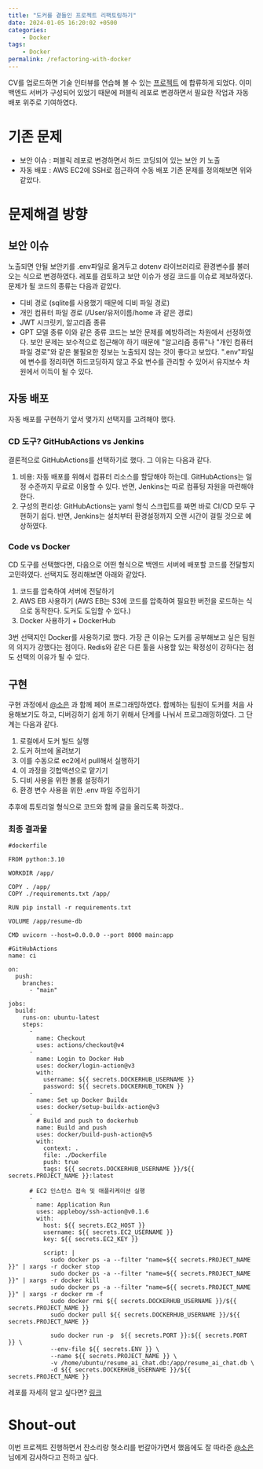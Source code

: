 ```yaml
---
title: "도커를 곁들인 프로젝트 리팩토링하기"
date: 2024-01-05 16:20:02 +0500
categories:
    - Docker 
tags:
    - Docker
permalink: /refactoring-with-docker
---
```


CV를 업로드하면 기술 인터뷰를 연습해 볼 수 있는 [프로젝트](https://github.com/ddoddii/resume-ai-chat) 에 합류하게 되었다. 이미 백엔드 서버가 구성되어 있었기 때문에 퍼블릭 레포로 변경하면서 필요한 작업과 자동 배포 위주로 기여하였다. 

# 기존 문제
- 보안 이슈 : 퍼블릭 레포로 변경하면서 하드 코딩되어 있는 보안 키 노출
- 자동 배포 : AWS EC2에 SSH로 접근하여 수동 배포 
기존 문제를 정의해보면 위와 같았다. 

# 문제해결 방향
## 보안 이슈
노출되면 안될 보안키를 .env파일로 옮겨두고 dotenv 라이브러리로 환경변수를 불러오는 식으로 변경하였다. 레포를 검토하고 보안 이슈가 생길 코드를 이슈로 제보하였다. 문제가 될 코드의 종류는 다음과 같았다. 
- 디비 경로 (sqlite를 사용했기 때문에 디비 파일 경로)
- 개인 컴퓨터 파일 경로 (/User/유저이름/home 과 같은 경로) 
- JWT 시크릿키, 알고리즘 종류
- GPT 모델 종류 
이와 같은 종류 코드는 보안 문제를 예방하려는 차원에서 선정하였다. 보안 문제는 보수적으로 접근해야 하기 때문에 "알고리즘 종류"나 "개인 컴퓨터 파일 경로"와 같은 불필요한 정보는 노출되지 않는 것이 좋다고 보았다. ".env"파일에 변수를 정리하면 하드코딩하지 않고 주요 변수를 관리할 수 있어서 유지보수 차원에서 이득이 될 수 있다. 

## 자동 배포
자동 배포를 구현하기 앞서 몇가지 선택지를 고려해야 했다. 

### CD 도구? GitHubActions vs Jenkins 
결론적으로 GitHubActions를 선택하기로 했다. 그 이유는 다음과 같다. 

1. 비용: 자동 배포를 위해서 컴퓨터 리소스를 할당해야 하는데. GitHubActions는 일정 수준까지 무료로 이용할 수 있다. 반면, Jenkins는 따로 컴퓨팅 자원을 마련해야 한다. 
2. 구성의 편리성: GitHubActions는 yaml 형식 스크립트를 짜면 바로 CI/CD 모두 구현하기 쉽다. 반면, Jenkins는 설치부터 환경설정까지 오랜 시간이 걸릴 것으로 예상하였다. 

###  Code vs Docker
CD 도구를 선택했다면, 다음으로 어떤 형식으로 백엔드 서버에 배포할 코드를 전달할지 고민하였다. 선택지도 정리해보면 아래와 같았다. 
1. 코드를 압축하여 서버에 전달하기 
2. AWS EB 사용하기 (AWS EB는 S3에 코드를 압축하여 필요한 버전을 로드하는 식으로 동작한다. 도커도 도입할 수 있다.)
3. Docker 사용하기 + DockerHub

3번 선택지인 Docker를 사용하기로 했다. 가장 큰 이유는 도커를 공부해보고 싶은 팀원의 의지가 강했다는 점이다. Redis와 같은 다른 툴을 사용할 있는 확정성이 강하다는 점도 선택의 이유가 될 수 있다. 

## 구현
구현 과정에서 [@소은](https://github.com/ddoddii) 과 함께 페어 프로그래밍하였다.
함께하는 팀원이 도커를 처음 사용해보기도 하고, 디버깅하기 쉽게 하기 위해서 단계를 나눠서 프로그래밍하였다. 
그 단계는 다음과 같다. 
1. 로컬에서 도커 빌드 실행
2. 도커 허브에 올려보기 
3. 이를 수동으로 ec2에서 pull해서 실행하기 
4. 이 과정을 깃헙액션으로 맡기기
5. 디비 사용을 위한 볼륨 설정하기 
6. 환경 변수 사용을 위한 .env 파일 주입하기 

추후에 튜토리얼 형식으로 코드와 함께 글을 올리도록 하겠다.. 

### 최종 결과물 
```
#dockerfile

FROM python:3.10

WORKDIR /app/

COPY . /app/
COPY ./requirements.txt /app/

RUN pip install -r requirements.txt

VOLUME /app/resume-db

CMD uvicorn --host=0.0.0.0 --port 8000 main:app

```

```
#GitHubActions 
name: ci

on:
  push:
    branches:
      - "main"

jobs:
  build:
    runs-on: ubuntu-latest
    steps:
      -
        name: Checkout
        uses: actions/checkout@v4
      -
        name: Login to Docker Hub
        uses: docker/login-action@v3
        with:
          username: ${{ secrets.DOCKERHUB_USERNAME }}
          password: ${{ secrets.DOCKERHUB_TOKEN }}
      -
        name: Set up Docker Buildx
        uses: docker/setup-buildx-action@v3
      -
        # Build and push to dockerhub
        name: Build and push
        uses: docker/build-push-action@v5
        with:
          context: .
          file: ./Dockerfile
          push: true
          tags: ${{ secrets.DOCKERHUB_USERNAME }}/${{ secrets.PROJECT_NAME }}:latest

      # EC2 인스턴스 접속 및 애플리케이션 실행
      -
        name: Application Run
        uses: appleboy/ssh-action@v0.1.6
        with:
          host: ${{ secrets.EC2_HOST }}
          username: ${{ secrets.EC2_USERNAME }}
          key: ${{ secrets.EC2_KEY }}

          script: |
            sudo docker ps -a --filter "name=${{ secrets.PROJECT_NAME }}" | xargs -r docker stop
            sudo docker ps -a --filter "name=${{ secrets.PROJECT_NAME }}" | xargs -r docker kill 
            sudo docker ps -a --filter "name=${{ secrets.PROJECT_NAME }}" | xargs -r docker rm -f
            sudo docker rmi ${{ secrets.DOCKERHUB_USERNAME }}/${{ secrets.PROJECT_NAME }} 
            sudo docker pull ${{ secrets.DOCKERHUB_USERNAME }}/${{ secrets.PROJECT_NAME }}
  
            sudo docker run -p  ${{ secrets.PORT }}:${{ secrets.PORT }} \
            --env-file ${{ secrets.ENV }} \
            --name ${{ secrets.PROJECT_NAME }} \
            -v /home/ubuntu/resume_ai_chat.db:/app/resume_ai_chat.db \
            -d ${{ secrets.DOCKERHUB_USERNAME }}/${{ secrets.PROJECT_NAME }}
```

레포를 자세히 알고 싶다면? [링크](https://github.com/ddoddii/resume-ai-chat/tree/main)

# Shout-out 
이번 프로젝트 진행하면서 잔소리랑 헛소리를 번갈아가면서 했음에도 잘 따라준 [@소은](https://github.com/ddoddii)님에게 감사하다고 전하고 싶다. 
